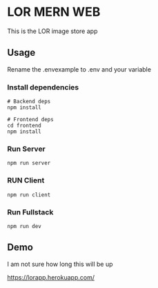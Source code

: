 # LOR MERN WEB

This is the LOR image store app

## Usage

Rename the .envexample to .env and your variable

### Install dependencies

```
# Backend deps
npm install

# Frontend deps
cd frontend
npm install
```

### Run Server

```
npm run server
```

### RUN Client

```
npm run client
```

### Run Fullstack

```
npm run dev
```

## Demo

I am not sure how long this will be up

https://lorapp.herokuapp.com/
